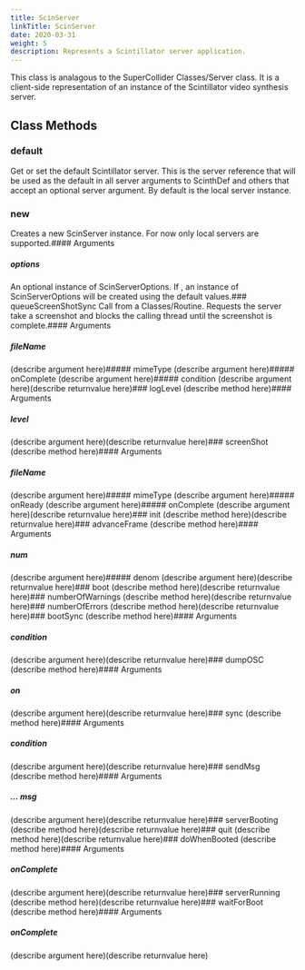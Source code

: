 ```yaml
---
title: ScinServer
linkTitle: ScinServer
date: 2020-03-31
weight: 5
description: Represents a Scintillator server application.
---
```

This class is analagous to the SuperCollider Classes/Server class. It is a client-side representation of an instance of the Scintillator video synthesis server.
## Class Methods

### default
Get or set the default Scintillator server. This is the server reference that will be used as the default in all server arguments to ScinthDef and others that accept an optional server argument. By default is the local server instance.
### new
Creates a new ScinServer instance. For now only local servers are supported.#### Arguments 
##### options
An optional instance of ScinServerOptions. If , an instance of ScinServerOptions will be created using the default values.### queueScreenShotSync
Call from a Classes/Routine. Requests the server take a screenshot and blocks the calling thread until the screenshot is complete.#### Arguments 
##### fileName
(describe argument here)##### mimeType
(describe argument here)##### onComplete
(describe argument here)##### condition
(describe argument here)(describe returnvalue here)### logLevel
(describe method here)#### Arguments 
##### level
(describe argument here)(describe returnvalue here)### screenShot
(describe method here)#### Arguments 
##### fileName
(describe argument here)##### mimeType
(describe argument here)##### onReady
(describe argument here)##### onComplete
(describe argument here)(describe returnvalue here)### init
(describe method here)(describe returnvalue here)### advanceFrame
(describe method here)#### Arguments 
##### num
(describe argument here)##### denom
(describe argument here)(describe returnvalue here)### boot
(describe method here)(describe returnvalue here)### numberOfWarnings
(describe method here)(describe returnvalue here)### numberOfErrors
(describe method here)(describe returnvalue here)### bootSync
(describe method here)#### Arguments 
##### condition
(describe argument here)(describe returnvalue here)### dumpOSC
(describe method here)#### Arguments 
##### on
(describe argument here)(describe returnvalue here)### sync
(describe method here)#### Arguments 
##### condition
(describe argument here)(describe returnvalue here)### sendMsg
(describe method here)#### Arguments 
##### ... msg
(describe argument here)(describe returnvalue here)### serverBooting
(describe method here)(describe returnvalue here)### quit
(describe method here)(describe returnvalue here)### doWhenBooted
(describe method here)#### Arguments 
##### onComplete
(describe argument here)(describe returnvalue here)### serverRunning
(describe method here)(describe returnvalue here)### waitForBoot
(describe method here)#### Arguments 
##### onComplete
(describe argument here)(describe returnvalue here)